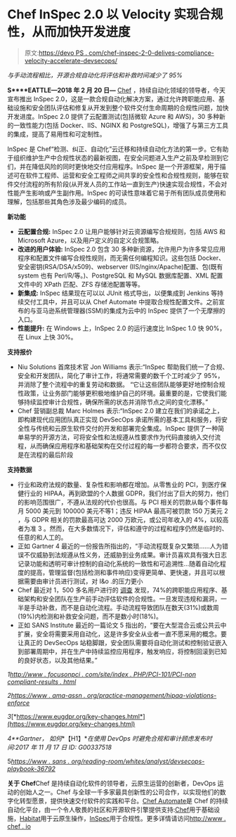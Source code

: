 # Chef InSpec 2.0 以 Velocity 实现合规性，从而加快开发进度

> 原文:[https://devo PS . com/chef-inspec-2-0-delives-compliance-velocity-accelerate-devsecops/](https://devops.com/chef-inspec-2-0-delivers-compliance-velocity-accelerate-devsecops/)

*与手动流程相比，开源合规自动化将评估和补救时间减少了 95%*

**S****EATTLE—2018 年 2 月 20 日—** [Chef](https://www.chef.io/) ，持续自动化领域的领导者，今天宣布推出 InSpec 2.0，这是一款合规自动化解决方案，通过允许跨职能应用、基础设施和安全团队评估和修复从开发到整个软件交付生命周期的合规性问题，加快开发进度。InSpec 2.0 提供了云配置测试(包括微软 Azure 和 AWS)，30 多种新的一致性能力(包括 Docker、IIS、NGINX 和 PostgreSQL)，增强了与第三方工具的集成，提高了易用性和可定制性。

InSpec 是 Chef“检测、纠正、自动化”云迁移和持续自动化方法的第一步。它有助于组织维护生产中合规性状态的最新视图，在安全问题进入生产之前及早检测到它们，并在降低风险的同时更快地交付应用程序。InSpec 是一个开源框架，用于描述可在软件工程师、运营和安全工程师之间共享的安全性和合规性规则，能够在软件交付流程的所有阶段(从开发人员的工作站一直到生产)快速实现合规性，不会对性能产生影响或产生副作用。InSpec 的可读性意味着它易于所有团队成员使用和理解，包括那些其角色涉及最少编码的成员。

**新功能**

*   **云配置合规:** InSpec 2.0 让用户能够针对云资源编写合规规则，包括 AWS 和 Microsoft Azure，以及用户定义的自定义合规策略。
*   **改进的用户体验:** InSpec 2.0 包含 30 多种新资源，允许用户为许多常见应用程序和配置文件编写合规性规则，而无需任何编程知识。这些包括 Docker、安全密钥(RSA/DSA/x509)、webserver (IIS/nginx/Apache)配置、包(既有 system 也有 Perl/R/等。)、PostgreSQL 和 MySQL 数据库配置、XML 配置文件中的 XPath 匹配、ZFS 存储池配置等等。
*   **新集成:** InSpec 结果现在可以以 JUnit 格式导出，以便集成到 Jenkins 等持续交付工具中，并且可以从 Chef Automate 中提取合规性配置文件。之前宣布的与亚马逊系统管理器(SSM)的集成为云中的 InSpec 提供了一个无摩擦的入口。
*   **性能提升:** 在 Windows 上，InSpec 2.0 的运行速度比 InSpec 1.0 快 90%，在 Linux 上快 30%。

**支持报价**

*   Niu Solutions 首席技术官 Jon Williams 表示:“InSpec 帮助我们统一了合规、安全和开发团队，简化了审计工作，将通常需要的数千个工时减少了 95%，并消除了整个流程中的重复劳动和数据。 “它让这些团队能够更好地控制合规性政策，让业务部门能够更积极地维护自己的环境。最重要的是，它使我们能够持续监控审计合规性，确保所需的状态并消除节点之间的变化漂移。”
*   Chef 营销副总裁 Marc Holmes 表示:“InSpec 2.0 建立在我们的承诺之上，即构建现代应用团队真正实现 DevSecOps 承诺所需的基本工具和服务，将安全性与传统和云原生软件交付的开发和部署完全集成。InSpec 提供了一种简单易学的开源方法，可将安全性和法规遵从性要求作为代码直接纳入交付流程，从而确保应用程序和基础架构在交付过程的每一步都符合要求，而不仅仅是在流程的最后阶段

**支持数据**

*   行业和政府法规的数量、复杂性和影响都在增加。从零售业的 PCI，到医疗保健行业的 HIPAA，再到欧盟的个人数据 GDPR，我们付出了巨大的努力，他们的影响范围很广，不遵从法规的代价也很高。与 PCI 相关的罚款从每个事件每月 5000 美元到 100000 美元不等1；违反 HIPAA 最高可被罚款 150 万美元 2 ，与 GDPR 相关的罚款最高可达 2000 万欧元，或公司年收入的 4%，以较高者为准 3 。然而，在大多数情况下，评估和遵守的过程和程序仍然是临时的、任意的和人工的。
*   正如 Gartner 4 最近的一份报告所指出的，“手动流程既复杂又繁琐……人为错误不仅威胁到法规遵从性义务，还威胁到业务成果。审计员喜欢具有强大日志记录功能和透明可审计控制的自动化系统的一致性和可追溯性…随着自动化程度的提高，管理监督(包括检测和事件响应)变得更简单、更快速，并且可以根据需要由审计员进行测试，对 I&o .的压力更小
*   Chef 最近对 1，500 多名用户进行的 [调查](https://blog.chef.io/2018/01/30/2018-compliance-survey-compliance-lays-path-to-agility-for-software-delivery-with-detect-correct-automate-approach/) 发现，74%的跨职能应用程序、基础架构和安全团队在生产前手动评估软件的合规性。一旦发现违规和漏洞，一半是手动补救，而不是自动化流程。手动流程导致团队在数天(31%)或数周(19%)内检测和补救安全问题，而不是数小时(18%)。
*   正如 SANS Institute 最近的一篇论文 5 指出的，“要在大型混合云或公共云中扩展，安全将需要采用自动化，这是许多安全从业者一直不愿采用的概念。要让真正的 DevSecOps 站稳脚跟，安全团队需要将自动化测试和控制验证嵌入到部署周期中，并在生产中持续监控应用程序，触发响应，将控制回滚到已知的良好状态，以及其他结果。”

*1*[*http://www . focusonpci . com/site/index . PHP/PCI-101/PCI-non compliant-results . html*](http://www.focusonpci.com/site/index.php/pci-101/pci-noncompliant-consequences.html)

*2*[*https://www . ama-assn . org/practice-management/hipaa-violations-enforce*](https://www.ama-assn.org/practice-management/hipaa-violations-enforcement)

*3*[*https://www.eugdpr.org/key-changes.html*](https://www.eugdpr.org/key-changes.html)

*4**Gartner，* *如何**【H1】**在使用 DevOps* *时避免合规和审计顾虑发布时间:2017 年 11 月 17 日 ID: G00337518*

5[*https://www . sans . org/reading-room/whites/analyst/devsecops-playbook-36792*](https://www.sans.org/reading-room/whitepapers/analyst/devsecops-playbook-36792)

**关于 Chef**Chef 是持续自动化软件的领导者，云原生运营的创新者，DevOps 运动的创始人之一。Chef 与全球一千多家最具创新性的公司合作，以实现他们的数字化转型愿景，提供快速交付软件的实践和平台。[Chef Automate](https://www.chef.io/automate/)是 Chef 的持续自动化平台，由一个令人敬畏的社区和开源软件引擎提供支持:[Chef](https://www.chef.io/chef/)用于基础设施，[Habitat](https://www.habitat.sh/)用于云原生操作，[InSpec](https://www.inspec.io/)用于合规性。更多详情请访问[http://www . chef . io](http://www.chef.io)
